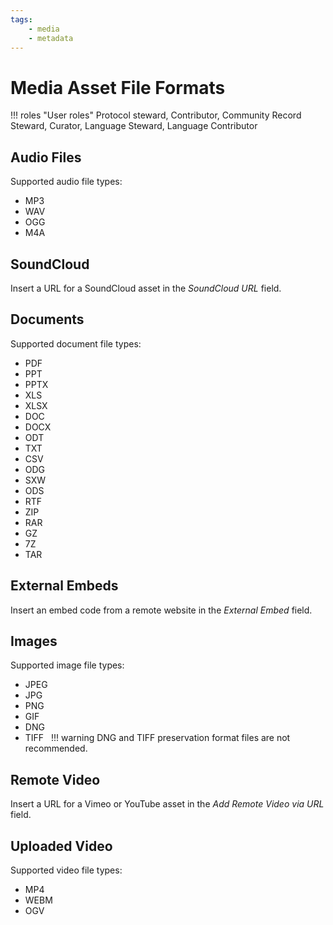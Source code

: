 ```yaml
---
tags: 
    - media
    - metadata
---
```

# Media Asset File Formats

!!! roles "User roles"
    Protocol steward, Contributor, Community Record Steward, Curator, Language Steward, Language Contributor

## Audio Files 

Supported audio file types: 

- MP3
- WAV
- OGG
- M4A 

## SoundCloud 

Insert a URL for a SoundCloud asset in the *SoundCloud URL* field.  

## Documents 

Supported document file types: 

- PDF
- PPT
- PPTX
- XLS
- XLSX
- DOC
- DOCX
- ODT
- TXT
- CSV
- ODG
- SXW
- ODS
- RTF
- ZIP
- RAR
- GZ
- 7Z
- TAR 

## External Embeds 

Insert an embed code from a remote website in the *External Embed* field.  

## Images 

Supported image file types: 

- JPEG
- JPG
- PNG
- GIF
- DNG
- TIFF
  
!!! warning 
	DNG and TIFF preservation format files are not recommended. 

## Remote Video 

Insert a URL for a Vimeo or YouTube asset in the *Add Remote Video via URL* field.   

## Uploaded Video 

Supported video file types: 

- MP4
- WEBM
- OGV